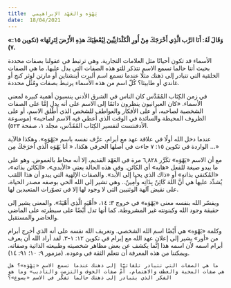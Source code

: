 ```yaml
---
title:  يَهْوَه والعَهْد الإبراهيمي
date:  18/04/2021
---
```


**«وَقَالَ لَهُ: أَنَا الرَّب الَّذِي أَخْرَجَكَ مِنْ أُورِ الْكَلْدَانِيِّينَ لِيُعْطِيَكَ هذِهِ الأَرْضَ لِتَرِثَهَا» (تكوين ١٥: ٧).**

الأسماء قد تكون أحيانًا مثل العلامات التجارية. وهي ترتبط في عقولنا بصفات محددة بحيث أننا حالما نسمع الاسم نتذكر للتو هذه الصفات التي يدل عليها. ما هي الصفات الخلقية التي تتبادر إلى ذهنك مثلًا عندما تسمع اسم ألبرت أينشتاين أو مارتن لوثر كنج أو غاندي أو طابيثا؟ كُلّ اسم من هذه الأسماء يرتبط بصفات ومُثُل محددة.

في زمن الكِتَاب المُقَدَّس كان الناس في الشرق الأدنى ينسبون أهمية كبيرة لمعنى الأسماء. «كان العبرانيون ينظرون دائمًا إلى الاسم على أنه يدل إمَّا على الصفات الشخصية لصاحبه، أو على الأفكار والعواطف للشخص الذي أَطْلق الاسم، أو على الظروف المحيطة والسائدة في الوقت الذي أُعطي فيه الاسم لصاحبه» (موسوعة الأدفنتست لتفسير الكِتَاب المُقَدَّس، مجلد ١، صفحة ٥٢٣).

عندما دخل الله أولًا في علاقة عهد مع أبرام، عرَّف نفسه باسم «يَهْوَه». وهكذا فالآية الواردة في تكوين ١٥: ٧ جاءت في أصلها الحرفي هكذا، « أنا يَهْوَه الَّذي أخرَجَكَ مِن ...»

مع أن الاسم «يَهْوَه» تكَرَّر ٦,٨٢٨ مرة في العَهْد القديم، إلا أنه محاط بالغموض. وهو على ما يبدو صيغة للفعل «هايه» أي الكائن. وفي هذه الحالة يعني «الأبدي»، «الكائن بذاته»، «المُكتفي بذاته» أو «ذاك الذي يحيا إلى الأبد». والصفات الإلهية التي يبدو أن هذا اللقب يُشدِّد عليها هي أَنَّ اللهَ كَائِنٌ بِذَاتِه وأَمِينٌ.. وهي تشير إلى الله الحي بوصفه مصدر الحياة، على نقيض آلهة الوثنيين التي لا وجود لها إلا في تصوّرات المتعبدين لها.

ويفسّر الله بنفسه معنى «يَهْوَه» في خروج ٣: ١٤، «أَهْيَهِ الَّذِي أَهْيَهْ». والمعنى يشير إلى حقيقة وجود الله وكينونته غير المشروطة. كما أنها تدل أَيْضًا على سيطرته على الماضي والحاضر والمستقبل.

وكلمة «يَهْوَه» هي أَيْضًا اسم الله الشخصي. وتعريف الله نفسه على أنه الذي أخرج أبرام من «أور» يشير إلى إعلان عهد الله مع إبرام في تكوين ١٢: ١-٣. لقد أراد الله أن يعرف أبرام اسمه لأن اسمه هذا إنَّما يكشف عن بعض مظاهر شخصيته وطبيعته الذاتية وصفاته. ويمكننا من هذه المعرفة أن نتعلم الثقة في وعوده. (مزمور ٩: ١٠؛ ٩١: ١٤).

`ما هي الصفات التي تتبادر تلقائيًّا إلى ذهنك عندما تسمع الاسم «يَهْوَه»؟ هل هي صفات المحبة والعطف والاهتمام، أَمْ صفات الخوف والتزمت والتأديب» وما هو الفكر الذي يتبادر إلى ذهنك حالما تفكّر في الاسم «يسوع»؟`